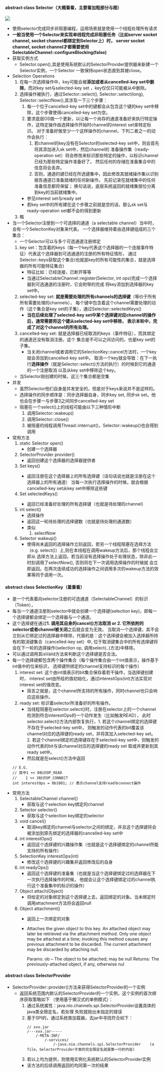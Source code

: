 #### abstract class Selector（大概看看，主要看加粗部分与图）
![](../imgs/selector-channel.png)
* 使用selector完成同步非阻塞编程，运用场景就是使用一个线程处理所有请求
* **一般当使用一个Selector来实现单线程完成非阻塞任务（比如server socket channel, socket channel都绑定到Selector上）时，
    server socket channel, socket channel才都需要使用SelectableChannel::configureBlocking(false)**
* 获取实例方式
    * Selector.open(),其是使用系统默认的SelectorProvider提供器来新建一个Selector实例，一个Selector
        一致保持open状态直到其被close。
* Selection Operations
    1. 在每一次选择操作中，key可能会被**添加或者从cancelled-key set中删除**。而对key set与selected-key set
        ，key仅仅只可能被从中删除。
    2. 选择操作被执行，通过Selector::select(), Selector::select(long), Selector::selectNow(),其涉及一下三个步骤：
        1. 每一个位于cancelled-key set中的键都会从包含这个键的key set中移除，这个步骤使得cancelled-key set为空。
        2. 要求底层OS做一个更新，以让每一个尚存的通道准备好来执行特定操作，这特定操作由选择操作开始时channel的interest set来特定标识。
            对于准备好做至少一个这样操作的channel，下列二者之一的动作会执行：
            1. 若channel的key没有在Selector的selected-key set中，则会首先将其添加进入sk set中，然后channel的
                准备操作集（ready-operation set）将会修改来标识那些特定的操作，以标识channel已经为那些特定操作准备好了。
                然后任何的存储在准备集合中的信息将会丢弃。
            2. 否则，通道的键已经在所选键集中，因此修改其就绪操作集以识别报告通道已准备就绪的任何新操作。 
                先前记录在就绪集中的任何准备信息都将保留； 换句话说，底层系统返回的就绪集按位分离到key的当前就绪集中。
        * 参见interest set与ready set
        * 若key set中的所有建在这个步骤之前就是空的话，那么sk set与ready-operation set都不会的得到更新
    3. 略 
* 当一个Selector注册到一个可选择的通道（a selectable channel）当中时，会有一个SelectionKey对象来代表。
    一个选择器维持着由选择键组成的三个集合：
    * 一个Selector可以与多个可选通道注册绑定
    1. key set：包含着的keys（每一个key代表这个选择器的一个连接事件特征）代表这个选择器到可选通道的注册的所有特征情形，
        通过Selector::keys获取这个集合(也就是key的所有可能性的集合，就是选择器的所有可能特征集合)
        * 特征比如：已经连接，已断开等等
        * 当通过SelectableChannel::register(Selector, int ops)完成一个选择器到可选通道的注册时，它会附带的完成
            将key添加到选择器的key set中。
    2. selected-key set: **就是需要处理的所有channels的选择键**（等价于所有所有需要处理的channels），
        每个键中包含着这个channel需要处理的动作（这个集合是key set的子集），通过Selector::selectedKeys()
        * **当在后续处理了selected-key set中某个选择键对应channel的操作后，通常需要将这个键从selected-key set中移除，
            表示本轮中，完成了对这个channel的所有处理。**
    3. cancelled-key set: 就是选择器已经取消的keys（事件特征），而其绑定的通道还没有取消注册。这个
        集合是不可以之间访问的，也是key set的子集。
        * 当关闭channel或者调用它的SelectionKey::cancel方法时，一个key就会添加到cancelled-key set中。
            取消一个key就会导致：在下一执行**选择操作**（就是Selector::select()方法的执行）的时候到它的通道的一个注册取消
            以及从key set中移除这个key。
    * 当Selector刚创建的时候，这三个集合都是空集
* 并发
    * 虽然Selector他们自身是并发安全的，但是对于keys来说并不是这样的。
    * 选择操作的同步顺序是：同步选择器自身，同步key set, 同步sk set。他也会在步骤一与步骤3之间同步cancelled-key set
    * 阻塞在一个select()上的线程可能由以下三种情形中断
        1. 调用Selector::wakeup()
        2. 调用Selector::close()
        2. 被阻塞的线程调用Thread::interrupt()，Selector::wakeup()也会得到调用
* 常用方法
    1. static Selector open()
        * 创建一个选择器
    2. SelectorProvider provider()
        * 返回创建这个选择器的选择器提供者
    3. Set<SelectionKey> keys()
        * 返回注册在这个选择器上的所有选择键（话句话说也就是注册在这个选择器上的所有通道）
            当每一次执行选择操作的时候，就会根据cancelled-key set从key set中移除这些键
    4. Set<SelectionKey> selectedKeys()
        * 返回已经准备好处理的所有选择键（也就是待处理的channel）
    5. int select()
        * 选择操作
        * 返回这一轮待处理的选择键数（也就是待处理的通道数）
        * 类似
            1. selectNow
    6. Selector wakeup()
        * 使得尚未返回的选择操作立刻返回，若另一个线程阻塞在选择方法（e.g. select()）上,则在本线程在调用wakeup方法后，那个线程会立即从
            选择方法上返回。若当前没有选择操作处于处理状态，除非此一时刻调用了selectNow(), 否则将在下一次调用选择操作的时候就
            会立即返回。在两次连续成功的选择操作之间调用多次的wakeup方法的效果等同于调用一次。
#### abstract class SelectionKey（着重看）
* 是一个代表着向selector注册的可选通道（SelectableChannel）的标识（Token），
* 每当一个通道注册到selector中就会创建一个选择键(selection key)，即每一个选择键都会绑定一个选择器与一个通道。
* 这个选择键在通过**1. 调用其自身的cancel()方法取消 or 2. 它所依附的selector或者channel被关闭**之后就会变为无效。
    当取消一个选择键，其不会立刻从它绑定过的选择器中移除，代替的是：这个选择键会被加入选择器所持有的取消键集合（cancelled-key set）中,
    位于取消键集合中的所有选择键将会在下一轮的选择操作(selection op, 调用select(..)方法)中移除。
* 可以通过调用其isValid方法来判断这个选择键是否合法。
* 每一个选择键都包含两个操作集合（每个操作集合由一个int值表示，操作基于int值中的位来标识，
    选择键所绑定的channel支持标识的每个操作）
    1. interest set: 这个由int值表示的bit集合保存着若干操作，当选择键创建时，
        interest set由所给的值初始化，通过interestOps(int)方法实现对interest set的值改变。
        * 简言之就是，这个channel所支持的所有操作，同时channel也只会响应这些操作。
    2. ready set: 标识着selector所准备好的所有操作。
        * 当线程阻塞在selector.select()时，注册在selector上的一个channel检测到符合interestOps的一个动作发生（比如触发READ），
            此时selector.select()方法内部恢复执行，1. 若这个channel绑定的选择键不存在于selected-key set中，
            则触发的动作代表的bit覆盖该channel对应的选择键的ready set，并将其加入selected-key set。
            2. 若这个channel绑定的选择键存在于selected-key set中，则触发的动作代表的bit与该channel对应的选择键的ready set
            取或并更新到其ready set中。
        * 然后就是在select()方法中返回
    ```
    // E.G.
    // 其中1 << 0标识OP_READ
    //    1 << 3标识OP_CONNECT  
    int interestOps = 0b1001; // 表示channel支持read与connect操作
    ```
* 常用方法
    1. SelectableChannel channel()
        * 获取与这个selection key绑定的channel
    2. Selector selector()
        * 获取与这个selection key绑定的selector
    3. void cancel()
        * 取消key绑定的channel与selector之间的绑定，并且这个选择键将会被添加到原先绑定的选择器的cancelled-key set中
    4. int interestOps()
        * 返回这个选择键的兴趣操作集（也就是这个选择键绑定的channel所能支持的所有操作）
    5. SelectionKey interestOps(int)
        * 修改这个选择键的兴趣集并返回修改后的自身
    6. int readyOps()
        * 返回这个选择键的准备集（也就是当这个选择键绑定过的选择器在下一次执行选择操作的时候，
            他就会让这个选择键绑定过的channel执行这个准备集中的标识的操作）
    7. Object attach(Object)
        * 将给定的对象绑定到这个选择键上去，返回绑定的对象。当未绑定时调用attachment方法将会返回null
    8. Object attachment()
        * 返回上一次绑定的对象
        * Attaches the given object to this key.
          An attached object may later be retrieved via the attachment method. Only one object may be attached at a time; invoking this method causes any previous attachment to be discarded. The current attachment may be discarded by attaching null.
          
          Params:
          ob – The object to be attached; may be null
          Returns:
          The previously-attached object, if any, otherwise nul
#### abstract class SelectorProvider
* SelectorProvider::provider()方法来获得SelectorProvider的一个实例
    * 返回系统范围内默认的SelectorProvider的一个实例，这个实例的首次顺序获取策略如下
        （使用基于懒汉式的单例模式）：
        1. 通过系统属性：java.nio.channels.spi.SelectorProvider设置具体的java类全限定名，若处理
            失败就抛出未指定的错误
        2. 基于SPI的，通过系统类加载器，去jar中寻找符合如下：
            ```
            // xxx.jar
            /---xxx.jar-----
                /-META-INF/
                    /-services/
                        /-java.nio.channels.spi.SelectorProvider    (a file，SelectorProvider子类的完全限定名就是第一行的内容)
            
            ```
        3. 若以上均为提供，则使用实例化系统默认的SelectorProvider实例
        * 该方法的后续调用返回的均同第一次的结果